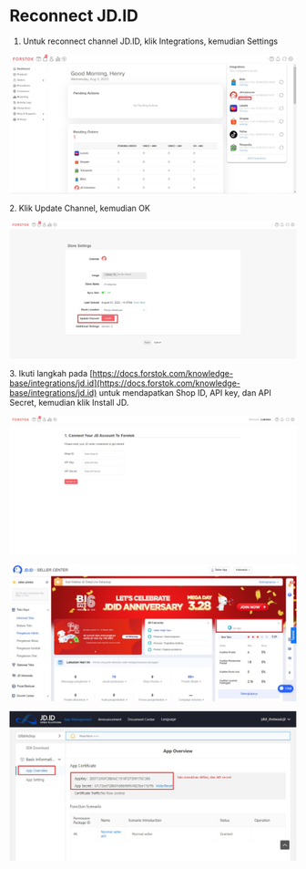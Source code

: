 # Reconnect JD.ID

1. Untuk reconnect channel JD.ID, klik Integrations, kemudian Settings

![](<../../.gitbook/assets/Screenshot 2022-08-03 105242.jpg>)

2\. Klik Update Channel, kemudian OK

![](<../../.gitbook/assets/Screenshot 2022-08-03 105412.jpg>)

3\. Ikuti langkah pada [https://docs.forstok.com/knowledge-base/integrations/jd.id](https://docs.forstok.com/knowledge-base/integrations/jd.id) untuk mendapatkan Shop ID, API key, dan API Secret, kemudian klik Install JD.

![](<../../.gitbook/assets/Screenshot 2022-08-03 105606.jpg>)

![Shop ID JD.ID](<../../.gitbook/assets/shop id jdid.jpg>)

![API Key dan API Secret JD.ID, didapat di https://open-console.jd.id/ pada bagian App Management --> App Overview](../../.gitbook/assets/apikeyjdid.jpeg)
